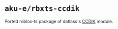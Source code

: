 # `aku-e/rbxts-ccdik`
Ported roblox-ts package of datlass's [CCDIK](https://github.com/datlass/Rbx-CCDIK) module.